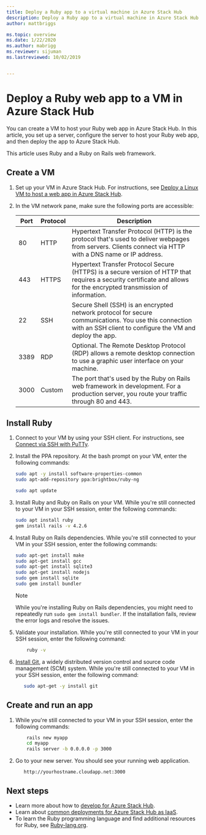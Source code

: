 ```yaml
---
title: Deploy a Ruby app to a virtual machine in Azure Stack Hub 
description: Deploy a Ruby app to a virtual machine in Azure Stack Hub.
author: mattbriggs

ms.topic: overview
ms.date: 1/22/2020
ms.author: mabrigg
ms.reviewer: sijuman
ms.lastreviewed: 10/02/2019


---
```


# Deploy a Ruby web app to a VM in Azure Stack Hub

You can create a VM to host your Ruby web app in Azure Stack Hub. In this article, you set up a server, configure the server to host your Ruby web app, and then deploy the app to Azure Stack Hub.

This article uses Ruby and a Ruby on Rails web framework.

## Create a VM

1. Set up your VM in Azure Stack Hub. For instructions, see [Deploy a Linux VM to host a web app in Azure Stack Hub](azure-stack-dev-start-howto-deploy-linux.md).

2. In the VM network pane, make sure the following ports are accessible:

    | Port | Protocol | Description |
    | --- | --- | --- |
    | 80 | HTTP | Hypertext Transfer Protocol (HTTP) is the protocol that's used to deliver webpages from servers. Clients connect via HTTP with a DNS name or IP address. |
    | 443 | HTTPS | Hypertext Transfer Protocol Secure (HTTPS) is a secure version of HTTP that requires a security certificate and allows for the encrypted transmission of information. |
    | 22 | SSH | Secure Shell (SSH) is an encrypted network protocol for secure communications. You use this connection with an SSH client to configure the VM and deploy the app. |
    | 3389 | RDP | Optional. The Remote Desktop Protocol (RDP) allows a remote desktop connection to use a graphic user interface on your machine.   |
    | 3000 | Custom | The port that's used by the Ruby on Rails web framework in development. For a production server, you route your traffic through 80 and 443. |

## Install Ruby

1. Connect to your VM by using your SSH client. For instructions, see [Connect via SSH with PuTTy](azure-stack-dev-start-howto-ssh-public-key.md#connect-with-ssh-by-using-putty).

1. Install the PPA repository. At the bash prompt on your VM, enter the following commands:

    ```bash  
    sudo apt -y install software-properties-common
    sudo apt-add-repository ppa:brightbox/ruby-ng

    sudo apt update
    ```

2. Install Ruby and Ruby on Rails on your VM. While you're still connected to your VM in your SSH session, enter the following commands:

    ```bash  
    sudo apt install ruby
    gem install rails -v 4.2.6
    ```

3. Install Ruby on Rails dependencies. While you're still connected to your VM in your SSH session, enter the following commands:

    ```bash  
    sudo apt-get install make
    sudo apt-get install gcc
    sudo apt-get install sqlite3
    sudo apt-get install nodejs
    sudo gem install sqlite
    sudo gem install bundler
    ```

    > [!Note]  
    > While you're installing Ruby on Rails dependencies, you might need to repeatedly run `sudo gem install bundler`. If the installation fails, review the error logs and resolve the issues.

4. Validate your installation. While you're still connected to your VM in your SSH session, enter the following command:

    ```bash  
        ruby -v
    ```

3. [Install Git](https://git-scm.com), a widely distributed version control and source code management (SCM) system. While you're still connected to your VM in your SSH session, enter the following command:

    ```bash  
       sudo apt-get -y install git
    ```

## Create and run an app

1. While you're still connected to your VM in your SSH session, enter the following commands:

    ```bash
        rails new myapp
        cd myapp
        rails server -b 0.0.0.0 -p 3000
    ```

2. Go to your new server. You should see your running web application.

    ```HTTP  
       http://yourhostname.cloudapp.net:3000
    ```

## Next steps

- Learn more about how to [develop for Azure Stack Hub](azure-stack-dev-start.md).
- Learn about [common deployments for Azure Stack Hub as IaaS](azure-stack-dev-start-deploy-app.md).
- To learn the Ruby programming language and find additional resources for Ruby, see [Ruby-lang.org](https://www.ruby-lang.org).
